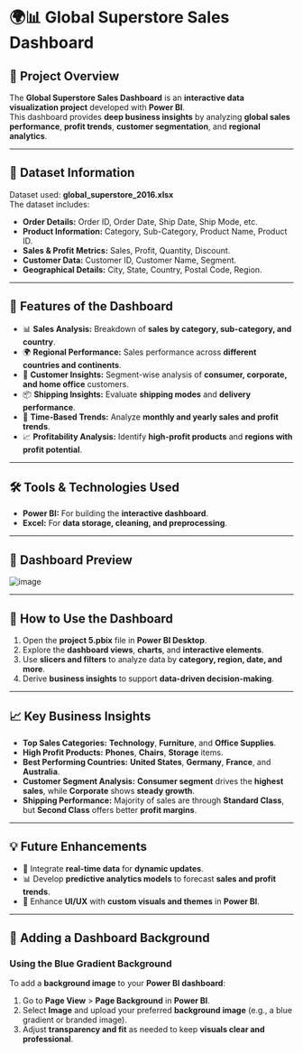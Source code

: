 # 🌍📊 Global Superstore Sales Dashboard

## 📝 Project Overview  
The **Global Superstore Sales Dashboard** is an **interactive data visualization project** developed with **Power BI**.  
This dashboard provides **deep business insights** by analyzing **global sales performance**, **profit trends**, **customer segmentation**, and **regional analytics**.

---

## 📂 Dataset Information  
Dataset used: **global_superstore_2016.xlsx**  
The dataset includes:  
- **Order Details:** Order ID, Order Date, Ship Date, Ship Mode, etc.  
- **Product Information:** Category, Sub-Category, Product Name, Product ID.  
- **Sales & Profit Metrics:** Sales, Profit, Quantity, Discount.  
- **Customer Data:** Customer ID, Customer Name, Segment.  
- **Geographical Details:** City, State, Country, Postal Code, Region.  

---

## 🎯 Features of the Dashboard  
- 📊 **Sales Analysis:** Breakdown of **sales by category, sub-category, and country**.  
- 🌍 **Regional Performance:** Sales performance across **different countries and continents**.  
- 💼 **Customer Insights:** Segment-wise analysis of **consumer, corporate, and home office** customers.  
- 📦 **Shipping Insights:** Evaluate **shipping modes** and **delivery performance**.  
- 📅 **Time-Based Trends:** Analyze **monthly and yearly sales and profit trends**.  
- 📈 **Profitability Analysis:** Identify **high-profit products** and **regions with profit potential**.  

---

## 🛠️ Tools & Technologies Used  
- **Power BI:** For building the **interactive dashboard**.  
- **Excel:** For **data storage, cleaning, and preprocessing**.  

---

## 📸 Dashboard Preview  
![image](https://github.com/user-attachments/assets/4bf69dfe-55aa-4918-973f-2d80e3884af3)

---

## 🚀 How to Use the Dashboard  
1. Open the **project 5.pbix** file in **Power BI Desktop**.  
2. Explore the **dashboard views**, **charts**, and **interactive elements**.  
3. Use **slicers and filters** to analyze data by **category, region, date, and more**.  
4. Derive **business insights** to support **data-driven decision-making**.  

---

## 📈 Key Business Insights  
- **Top Sales Categories:** **Technology**, **Furniture**, and **Office Supplies**.  
- **High Profit Products:** **Phones**, **Chairs**, **Storage** items.  
- **Best Performing Countries:** **United States**, **Germany**, **France**, and **Australia**.  
- **Customer Segment Analysis:** **Consumer segment** drives the **highest sales**, while **Corporate** shows **steady growth**.  
- **Shipping Performance:** Majority of sales are through **Standard Class**, but **Second Class** offers better **profit margins**.  

---

## 💡 Future Enhancements  
- 🔄 Integrate **real-time data** for **dynamic updates**.  
- 📊 Develop **predictive analytics models** to forecast **sales and profit trends**.  
- 🎨 Enhance **UI/UX** with **custom visuals and themes** in **Power BI**.  

---

## 📸 Adding a Dashboard Background  
### Using the Blue Gradient Background  
To add a **background image** to your **Power BI dashboard**:  
1. Go to **Page View** > **Page Background** in **Power BI**.  
2. Select **Image** and upload your preferred **background image** (e.g., a blue gradient or branded image).  
3. Adjust **transparency and fit** as needed to keep **visuals clear and professional**.  


